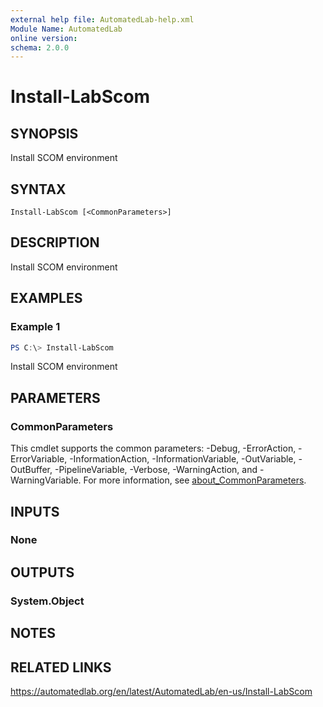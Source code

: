 ```yaml
---
external help file: AutomatedLab-help.xml
Module Name: AutomatedLab
online version:
schema: 2.0.0
---
```


# Install-LabScom

## SYNOPSIS
Install SCOM environment

## SYNTAX

```
Install-LabScom [<CommonParameters>]
```

## DESCRIPTION
Install SCOM environment

## EXAMPLES

### Example 1
```powershell
PS C:\> Install-LabScom
```

Install SCOM environment

## PARAMETERS

### CommonParameters
This cmdlet supports the common parameters: -Debug, -ErrorAction, -ErrorVariable, -InformationAction, -InformationVariable, -OutVariable, -OutBuffer, -PipelineVariable, -Verbose, -WarningAction, and -WarningVariable. For more information, see [about_CommonParameters](http://go.microsoft.com/fwlink/?LinkID=113216).

## INPUTS

### None
## OUTPUTS

### System.Object
## NOTES

## RELATED LINKS
https://automatedlab.org/en/latest/AutomatedLab/en-us/Install-LabScom
